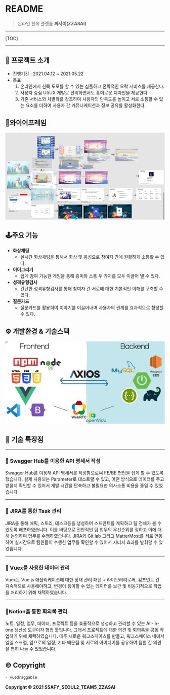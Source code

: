 # README

> 온라인 친목 플랫폼 **짜사이(ZZASAI)**

---

[TOC]

---



## 📑 프로젝트 소개

- 진행기간 : 2021.04.12 ~ 2021.05.22
- 목표
  1. 온라인에서 친목 도모를 할 수 있는 심플하고 전략적인 오락 서비스를 제공한다.
  2. 사용자 중심 UI/UX 개발로 편리하면서도 흥미로운 디자인을 제공한다.
  3. 기존 서비스와 차별화를 강조하여 사용자의 만족도를 높이고 서로 소통할 수 있는 요소를 더하여 사용자 간 커뮤니케이션과 정보 공유를 활성화한다.



## 👀와이어프레임

![wireframes](documents/img/wireframes.png)



## 🕹️주요 기능

- **화상채팅**
  - 실시간 화상채팅을 통해서 화상 및 음성으로 참여자 간에 원활하게 소통할 수 있다.
- **이어그리기**
  - 쉽게 참여 가능한 게임을 통해 흥미와 소통 두 가지를 모두 이끌어 낼 수 있다.
- **성격유형검사**
  - 간단한 성격유형검사를 통해 참여자 간 서로에 대한 기본적인 이해를 구축할 수 있다.
- **질문카드**
  - 질문카드를 활용하여 이야기를 이끌어내며 사용자의 관계를 효과적으로 형성할 수 있다.



## ⚙️ 개발환경 & 기술스택

![tech](documents/img/tech.png)



## 📌 기술 특장점

------

### 📃 Swagger Hub를 이용한 API 명세서 작성

Swagger Hub를 이용해 API 명세서를 작성함으로써 FE/BE 협업을 쉽게 할 수 있도록 했습니다. 실제 사용되는 Parameter로 테스트할 수 있고, 어떤 방식으로 데이터를 주고받을지 확인할 수 있어서 개발 시간을 단축하고 불필요한 의사소통 비용을 줄일 수 있었습니다

------

### 🌈 JIRA를 통한 Task 관리

JIRA를 통해 에픽, 스토리, 테스크등을 생성하여 스프린트를 계획하고 팀 전체가 볼 수 있도록 배포하였습니다. 이를 바탕으로 전반적인 팀 업무의 우선순위를 정하고 이에 대해 논의하며 업무를 수행하였습니다. JIRA와 Git lab 그리고 MatterMost를 서로 연동하여 실시간으로 팀원들이 수행한 업무를 확인할 수 있어서 시너지 효과를 발휘할 수 있었습니다.

------

### 📕 Vuex를 사용한 데이터 관리

Vuex는 Vue.js 애플리케이션에 대한 상태 관리 패턴 + 라이브러리로써, 컴포넌트 간 지속적으로 사용해야하고, 변경이 용이할 수 있는 데이터를 보관 및 비동기적으로 작업을 처리하기 위해 채택하였습니다.

------

### 📄Notion을 통한 회의록 관리

노트, 일정, 업무, 데이터, 프로젝트 등을 효율적으로 생성하고 관리할 수 있는 All-in-one 생산성 도구이자 협업 툴입니다. 그래서 프로젝트에 대한 의견 및 회의록을 공동 작업하기 위해 채택하였습니다. 매주 새로운 워크스페이스를 만들고, 워크스페이스 내에서 일일 스크럼, 앞으로의 일정, 기타 배운점 및 서로의 아이디어를 공유하여 팀원 간 의견을 편히 나눌 수 있었습니다.


## © Copyright

```markdown
- vuedraggable
```





**Copyright © 2021 SSAFY_SEOUL2_TEAM5_ZZASAI**